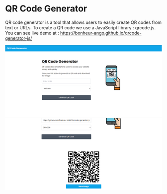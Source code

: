 # QR Code Generator
QR code generator is a tool that allows users to easily create QR codes from text or URLs. To create a QR code we use a JavaScript library : qrcode.js.
You can see live demo at : https://bonheur-ango.github.io/qrcode-generator-js/

![demo](/img/Capture-1.png)
![demo](/img/Capture-2.png)